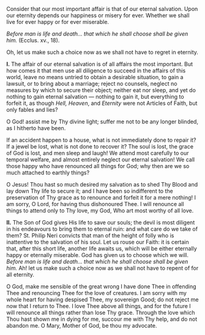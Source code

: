 
Consider that our most important affair is that of our eternal salvation. Upon our eternity depends our happiness or misery for ever. Whether we shall live for ever happy or for ever miserable.

*Before man is life and death... that which he shall choose shall be given him.* (Ecclus. xv., 18).

Oh, let us make such a choice now as we shall not have to regret in eternity.

**I\.** The affair of our eternal salvation is of all affairs the most important. But how comes it that men use all diligence to succeed in the affairs of this world, leave no means untried to obtain a desirable situation, to gain a lawsuit, or to bring about a marriage; reject no counsels, neglect no measures by which to secure their object; neither eat nor sleep, and yet do nothing to gain eternal salvation — nothing to gain it, but everything to forfeit it, as though *Hell, Heaven*, and *Eternity* were not Articles of Faith, but only fables and lies?

O God! assist me by Thy divine light; suffer me not to be any longer blinded, as I hitherto have been.

If an accident happen to a house, what is not immediately done to repair it? If a jewel be lost, what is not done to recover it? The soul is lost, the grace of God is lost, and men sleep and laugh! We attend most carefully to our temporal welfare, and almost entirely neglect our eternal salvation! We call those happy who have renounced all things for God; why then are we so much attached to earthly things?

O Jesus! Thou hast so much desired my salvation as to shed Thy Blood and lay down Thy life to secure it; and I have been so indifferent to the preservation of Thy grace as to renounce and forfeit it for a mere nothing! I am sorry, O Lord, for having thus dishonoured Thee. I will renounce all things to attend only to Thy love, my God, Who art most worthy of all love.

**II\.** The Son of God gives His life to save our souls; the devil is most diligent in his endeavours to bring them to eternal ruin: and what care do we take of them? St. Philip Neri convicts that man of the height of folly who is inattentive to the salvation of his soul. Let us rouse our Faith: it is certain that, after this short life, another life awaits us, which will be either eternally happy or eternally miserable. God has given us to choose which we will. *Before man is life and death... that which he shall choose shall be given him.* Ah! let us make such a choice now as we shall not have to repent of for all eternity.

O God, make me sensible of the great wrong I have done Thee in offending Thee and renouncing Thee for the love of creatures. I am sorry with my whole heart for having despised Thee, my sovereign Good; do not reject me now that I return to Thee. I love Thee above all things, and for the future I will renounce all things rather than lose Thy grace. Through the love which Thou hast shown me in dying for me, succour me with Thy help, and do not abandon me. O Mary, Mother of God, be thou my advocate.

